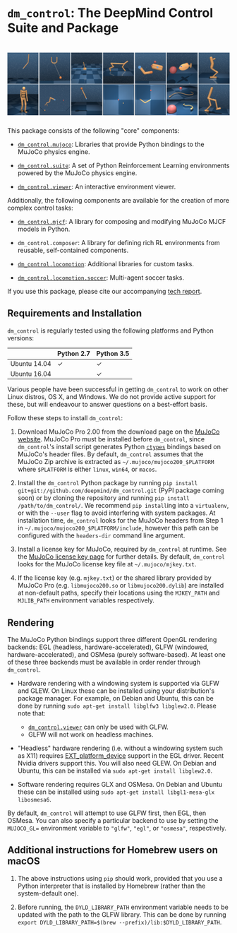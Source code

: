 # `dm_control`: The DeepMind Control Suite and Package

# ![all domains](all_domains.png)

This package consists of the following "core" components:

-   [`dm_control.mujoco`]: Libraries that provide Python bindings to the MuJoCo
    physics engine.

-   [`dm_control.suite`]: A set of Python Reinforcement Learning environments
    powered by the MuJoCo physics engine.

-   [`dm_control.viewer`]: An interactive environment viewer.

Additionally, the following components are available for the creation of more
complex control tasks:

-   [`dm_control.mjcf`]: A library for composing and modifying MuJoCo MJCF
    models in Python.

-   `dm_control.composer`: A library for defining rich RL environments from
    reusable, self-contained components.

-   [`dm_control.locomotion`]: Additional libraries for custom tasks.

-   [`dm_control.locomotion.soccer`]: Multi-agent soccer tasks.

If you use this package, please cite our accompanying [tech report].

## Requirements and Installation

`dm_control` is regularly tested using the following platforms and Python
versions:

|              | Python 2.7 | Python 3.5 |
| ------------ | ---------- | ---------- |
| Ubuntu 14.04 | &#x2713;   | &#x2713;   |
| Ubuntu 16.04 |            | &#x2713;   |

Various people have been successful in getting `dm_control` to work on other
Linux distros, OS X, and Windows. We do not provide active support for these,
but will endeavour to answer questions on a best-effort basis.

Follow these steps to install `dm_control`:

1.  Download MuJoCo Pro 2.00 from the download page on the [MuJoCo website].
    MuJoCo Pro must be installed before `dm_control`, since `dm_control`'s
    install script generates Python [`ctypes`] bindings based on MuJoCo's header
    files. By default, `dm_control` assumes that the MuJoCo Zip archive is
    extracted as `~/.mujoco/mujoco200_$PLATFORM` where `$PLATFORM` is either
    `linux`, `win64`, or `macos`.

2.  Install the `dm_control` Python package by running `pip install
    git+git://github.com/deepmind/dm_control.git` (PyPI package coming soon) or
    by cloning the repository and running `pip install /path/to/dm_control/`. We
    recommend `pip install`ing into a `virtualenv`, or with the `--user` flag to
    avoid interfering with system packages. At installation time, `dm_control`
    looks for the MuJoCo headers from Step 1 in
    `~/.mujoco/mujoco200_$PLATFORM/include`, however this path can be configured
    with the `headers-dir` command line argument.

3.  Install a license key for MuJoCo, required by `dm_control` at runtime. See
    the [MuJoCo license key page] for further details. By default, `dm_control`
    looks for the MuJoCo license key file at `~/.mujoco/mjkey.txt`.

4.  If the license key (e.g. `mjkey.txt`) or the shared library provided by
    MuJoCo Pro (e.g. `libmujoco200.so` or `libmujoco200.dylib`) are installed at
    non-default paths, specify their locations using the `MJKEY_PATH` and
    `MJLIB_PATH` environment variables respectively.

## Rendering

The MuJoCo Python bindings support three different OpenGL rendering backends:
EGL (headless, hardware-accelerated), GLFW (windowed, hardware-accelerated), and
OSMesa (purely software-based). At least one of these three backends must be
available in order render through `dm_control`.

*   Hardware rendering with a windowing system is supported via GLFW and GLEW.
    On Linux these can be installed using your distribution's package manager.
    For example, on Debian and Ubuntu, this can be done by running `sudo apt-get
    install libglfw3 libglew2.0`. Please note that:

    -   [`dm_control.viewer`] can only be used with GLFW.
    -   GLFW will not work on headless machines.

*   "Headless" hardware rendering (i.e. without a windowing system such as X11)
    requires [EXT_platform_device] support in the EGL driver. Recent Nvidia
    drivers support this. You will also need GLEW. On Debian and Ubuntu, this
    can be installed via `sudo apt-get install libglew2.0`.

*   Software rendering requires GLX and OSMesa. On Debian and Ubuntu these can
    be installed using `sudo apt-get install libgl1-mesa-glx libosmesa6`.

By default, `dm_control` will attempt to use GLFW first, then EGL, then OSMesa.
You can also specify a particular backend to use by setting the `MUJOCO_GL=`
environment variable to `"glfw"`, `"egl"`, or `"osmesa"`, respectively.

## Additional instructions for Homebrew users on macOS

1.  The above instructions using `pip` should work, provided that you use a
    Python interpreter that is installed by Homebrew (rather than the
    system-default one).

2.  Before running, the `DYLD_LIBRARY_PATH` environment variable needs to be
    updated with the path to the GLFW library. This can be done by running
    `export DYLD_LIBRARY_PATH=$(brew --prefix)/lib:$DYLD_LIBRARY_PATH`.

[EXT_platform_device]: https://www.khronos.org/registry/EGL/extensions/EXT/EGL_EXT_platform_device.txt
[MuJoCo license key page]: https://www.roboti.us/license.html
[MuJoCo website]: http://www.mujoco.org/
[tech report]: https://arxiv.org/abs/1801.00690
[`ctypes`]: https://docs.python.org/2/library/ctypes.html
[`dm_control.mjcf`]: dm_control/mjcf/README.md
[`dm_control.mujoco`]: dm_control/mujoco/README.md
[`dm_control.suite`]: dm_control/suite/README.md
[`dm_control.viewer`]: dm_control/viewer/README.md
[`dm_control.locomotion`]: dm_control/locomotion/README.md
[`dm_control.locomotion.soccer`]: dm_control/locomotion/soccer/README.md
